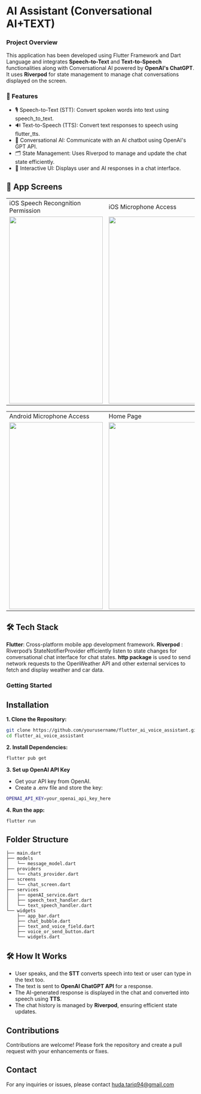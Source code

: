 # AI Assistant (Conversational AI+TEXT)

### Project Overview

This application has been developed using Flutter Framework and Dart Language and integrates **Speech-to-Text** and **Text-to-Speech** functionalities along with Conversational AI powered by **OpenAI's ChatGPT**. It uses **Riverpod** for state management to manage chat conversations displayed on the screen.

### 🚀 Features

* 🎙 Speech-to-Text (STT): Convert spoken words into text using speech_to_text.
* 🔊 Text-to-Speech (TTS): Convert text responses to speech using flutter_tts.
* 🤖 Conversational AI: Communicate with an AI chatbot using OpenAI's GPT API.
* 🗂 State Management: Uses Riverpod to manage and update the chat state efficiently.
* 📝 Interactive UI: Displays user and AI responses in a chat interface.




## 🎨 App Screens
<table>
  <tr>
     <td>iOS Speech Recongnition Permission</td>
     <td>iOS Microphone Access</td>
     <td>iOS Chat Interface</td>
    
  </tr>
  <tr>
    <td><img src="https://github.com/user-attachments/assets/aef33f23-ad92-4c31-bb17-baf8158b436f" width=250 height=500></td>
    <td><img src="https://github.com/user-attachments/assets/e5de643a-5688-4a61-9fc3-119a6698574f" width=250 height=500></td>
    <td><img src="https://github.com/user-attachments/assets/f3ef52cc-078d-45d6-9bb3-5465da4a2dfa" width=250 height=500></td>
  </tr>
 </table>

 <table>
  <tr>
     <td>Android Microphone Access</td>
     <td>Home Page</td>
     <td>Android Chat Interface</td>
    
  </tr>


  <tr>
    <td><img src="https://github.com/user-attachments/assets/a2d020e2-fac5-48e7-bb13-344ff16ffa84" width=250 height=500></td>
    <td><img src="https://github.com/user-attachments/assets/36aa44e6-dd11-4e52-bbeb-f038a4c6ead8" width=250 height=500></td>
    <td><img src="https://github.com/user-attachments/assets/44714336-5d93-4355-a6dc-ec9af6fde485" width=250 height=500></td>
  </tr>
 </table>


## 🛠️ Tech Stack
**Flutter**: Cross-platform mobile app development framework.
**Riverpod** : Riverpod’s StateNotifierProvider efficiently listen to state changes for conversational chat interface for chat states.
**http package** is used to send network requests to the OpenWeather API and other external services to fetch and display weather and car data.



### Getting Started

## Installation

**1. Clone the Repository:**  

```sh
git clone https://github.com/yourusername/flutter_ai_voice_assistant.git
cd flutter_ai_voice_assistant
```

**2. Install Dependencies:**

```sh
flutter pub get
```


**3. Set up OpenAI API Key**

* Get your API key from OpenAI.
* Create a .env file and store the key:
```sh
OPENAI_API_KEY=your_openai_api_key_here
```

**4. Run the app:**

```sh
flutter run
```



## Folder Structure
```
├── main.dart
├── models
│   └── message_model.dart
├── providers
│   └── chats_provider.dart
├── screens
│   └── chat_screen.dart
├── services
│   ├── openAI_service.dart
│   ├── speech_text_handler.dart
│   └── text_speech_handler.dart
└── widgets
    ├── app_bar.dart
    ├── chat_bubble.dart
    ├── text_and_voice_field.dart
    ├── voice_or_send_button.dart
    └── widgets.dart

```

## 🛠 How It Works
* User speaks, and the **STT** converts speech into text or user can type in the text too.
* The text is sent to **OpenAI ChatGPT API** for a response.
* The AI-generated response is displayed in the chat and converted into speech using **TTS**.
* The chat history is managed by **Riverpod**, ensuring efficient state updates.



## Contributions
Contributions are welcome! Please fork the repository and create a pull request with your enhancements or fixes.

## Contact
For any inquiries or issues, please contact huda.tariq94@gmail.com



